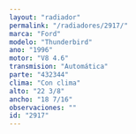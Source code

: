 ```yaml
---
layout: "radiador"
permalink: "/radiadores/2917/"
marca: "Ford"
modelo: "Thunderbird"
ano: "1996"
motor: "V8 4.6"
transmision: "Automática"
parte: "432344"
clima: "Con clima"
alto: "22 3/8"
ancho: "18 7/16"
observaciones: ""
id: "2917"
---
```


